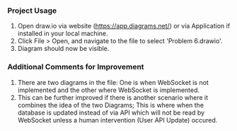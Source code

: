 ### Project Usage
1. Open draw.io via website (https://app.diagrams.net/) or via Application if installed in your local machine.
2. Click File > Open, and navigate to the file to select 'Problem 6.drawio'.
3. Diagram should now be visible.

### Additional Comments for Improvement
1. There are two diagrams in the file: One is when WebSocket is not implemented and the other where WebSocket is implemented.
2. This can be further improved if there is another scenario where it combines the idea of the two Diagrams; This is where when the database is updated instead of via API which will not be read by WebSocket unless a human intervention (User API Update) occured.